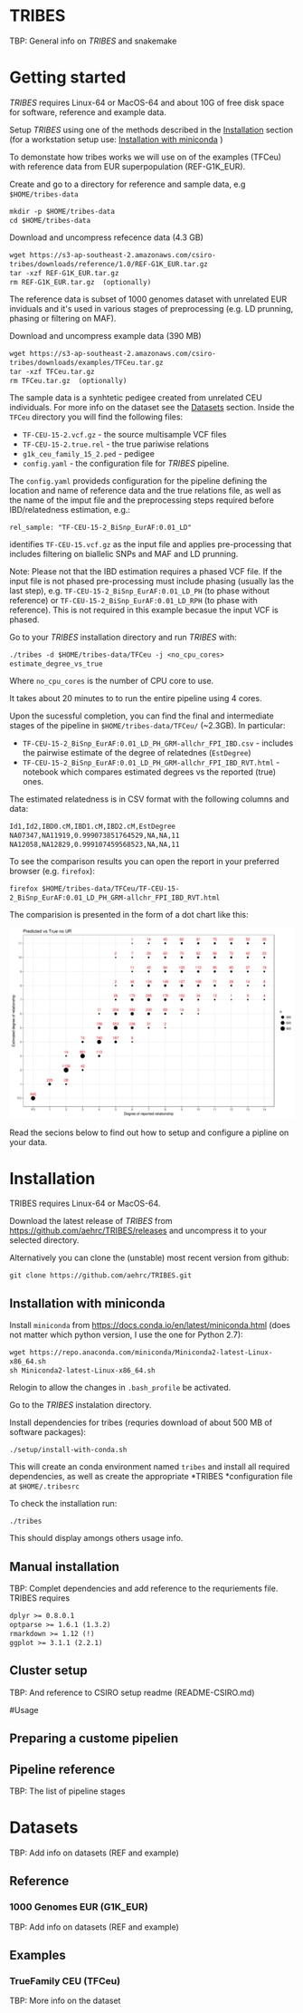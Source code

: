 TRIBES
======

TBP: General info on *TRIBES* and snakemake

# Getting started

*TRIBES* requires Linux-64 or MacOS-64 and about 10G of free disk space for software, reference and example data.

Setup *TRIBES* using one of the methods described in the [Installation](#installation) section 
(for a workstation setup use: [Installation with miniconda](#installation-with-miniconda) )

To demonstate how tribes works we will use on of the examples (TFCeu) with reference data from EUR superpopulation (REF-G1K_EUR).

Create  and go to a directory for reference and sample data, e.g `$HOME/tribes-data`

	mkdir -p $HOME/tribes-data
	cd $HOME/tribes-data

Download and uncompress refecence data (4.3 GB) 

	wget https://s3-ap-southeast-2.amazonaws.com/csiro-tribes/downloads/reference/1.0/REF-G1K_EUR.tar.gz
	tar -xzf REF-G1K_EUR.tar.gz 
	rm REF-G1K_EUR.tar.gz  (optionally)

The reference data is subset of 1000 genomes dataset with unrelated EUR inviduals and it's used in various stages of preprocessing (e.g. LD prunning, phasing or filtering on MAF).

Download and uncompress example data (390 MB)

	wget https://s3-ap-southeast-2.amazonaws.com/csiro-tribes/downloads/examples/TFCeu.tar.gz
	tar -xzf TFCeu.tar.gz
	rm TFCeu.tar.gz  (optionally)

The sample data is a synhtetic pedigee created from unrelated CEU individuals. 
For more info on the dataset see the [Datasets](#datasets) section. Inside the `TFCeu` directory you will find the following files:

- `TF-CEU-15-2.vcf.gz` - the source multisample VCF files
- `TF-CEU-15-2.true.rel` - the true pariwise relations
- `g1k_ceu_family_15_2.ped` - pedigee
- `config.yaml` - the configuration file for *TRIBES* pipeline.  

The `config.yaml` provideds configuration for the pipeline defining the location and name of reference data and the true relations file, as well as the name of the imput file and the preprocessing steps required before IBD/relatedness estimation, e.g.:

	rel_sample: "TF-CEU-15-2_BiSnp_EurAF:0.01_LD"

identifies `TF-CEU-15.vcf.gz` as the input file and applies pre-processing that includes filtering on biallelic SNPs and MAF and LD prunning.

Note: Please not that the IBD estimation requires a phased VCF file. If the input file is not phased pre-processing must include phasing (usually las the last step),  e.g. `TF-CEU-15-2_BiSnp_EurAF:0.01_LD_PH` (to phase without reference) or `TF-CEU-15-2_BiSnp_EurAF:0.01_LD_RPH` (to phase with reference). This is not required in this example becasue the input VCF is phased.

Go to your *TRIBES* installation directory and run *TRIBES* with:

	./tribes -d $HOME/tribes-data/TFCeu -j <no_cpu_cores> estimate_degree_vs_true

Where `no_cpu_cores` is the number of CPU core to use.

It takes about 20 minutes to to run the entire pipeline using 4 cores.

Upon the sucessful completion, you can find the final and intermediate stages of the pipeline in `$HOME/tribes-data/TFCeu/` (~2.3GB).
In particular:

- `TF-CEU-15-2_BiSnp_EurAF:0.01_LD_PH_GRM-allchr_FPI_IBD.csv` - includes the pairwise estimate of the degree of relatednes (`EstDegree`)
- `TF-CEU-15-2_BiSnp_EurAF:0.01_LD_PH_GRM-allchr_FPI_IBD_RVT.html` - notebook which compares estimated degrees vs the reported (true) ones.


The estimated relatedness is in CSV format with the following columns and data:

	Id1,Id2,IBD0.cM,IBD1.cM,IBD2.cM,EstDegree
	NA07347,NA11919,0.999073851764529,NA,NA,11
	NA12058,NA12829,0.999107459568523,NA,NA,11


To see the comparison results you can open the report in your preferred browser (e.g. `firefox`):

	firefox $HOME/tribes-data/TFCeu/TF-CEU-15-2_BiSnp_EurAF:0.01_LD_PH_GRM-allchr_FPI_IBD_RVT.html

The comparision is presented in the form of a dot chart like this:

![Dot plot estimated vs true](docs/assets/est_vs_true.png)

Read the secions below to find out how to setup and configure a pipline on your data.

# Installation

TRIBES requires Linux-64 or MacOS-64.

Download the latest release of *TRIBES* from https://github.com/aehrc/TRIBES/releases
and uncompress it to your selected directory.

Alternatively you can clone the (unstable) most recent version from github: 

	git clone https://github.com/aehrc/TRIBES.git

## Installation with miniconda 

Install `miniconda` from https://docs.conda.io/en/latest/miniconda.html  (does not matter which python version, I use the one for Python 2.7):

	wget https://repo.anaconda.com/miniconda/Miniconda2-latest-Linux-x86_64.sh
	sh Miniconda2-latest-Linux-x86_64.sh

Relogin to allow the changes in `.bash_profile` be activated.

Go to the *TRIBES* instalation directory.

Install dependencies for tribes (requries download of about 500 MB of software packages):

	./setup/install-with-conda.sh

This will create an conda environment named `tribes` and install all required dependencies, 
as well as create the appropriate *TRIBES *configuration file at `$HOME/.tribesrc`

To check the installation run:

	./tribes 

This should display amongs others usage info.

## Manual installation

TBP: Complet dependencies and add reference to the requriements file.
TRIBES requires 

	dplyr >= 0.8.0.1
	optparse >= 1.6.1 (1.3.2)
	rmarkdown >= 1.12 (!)
	ggplot >= 3.1.1 (2.2.1)

## Cluster setup 

TBP: And reference to CSIRO setup readme (README-CSIRO.md)	

#Usage

## Preparing a custome pipelien


## Pipeline reference

TBP: The list of pipeline stages

# Datasets
TBP: Add info on datasets (REF and example)

## Reference

### 1000 Genomes EUR (G1K_EUR)

TBP: Add info on datasets (REF and example)

## Examples

### TrueFamily CEU (TFCeu)

TBP: More info on the dataset
















